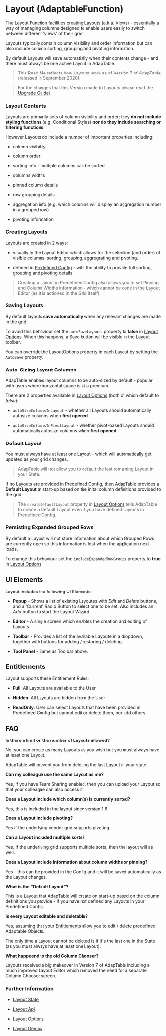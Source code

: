 # Layout (AdaptableFunction)

The Layout Function facilities creating Layouts (a.k.a. Views) - essentially a way of managing columns designed to enable users easily to switch between different 'views' of their grid

Layouts typically contain column visibility and order information but can also include column sorting, grouping and pivoting information.

By default Layouts will save automatially when their contents change - and there must always be one active Layout in AdapTable.

> This Read Me reflects how Layouts work as of Version 7 of AdapTable (released in September 2020). 

> For the changes that this Version made to Layouts please read the [Upgrade Guide](../upgrade-guides/upgrade-guide-v7.md)).

### Layout Contents
Layouts are primarily sets of column visibility and order; they **do not include styling functions** (e.g. Conditional Styles) **nor do they include searching or filtering functions**.

However Layouts do include a number of important properties including:

* column visibility

* column order

* sorting info - multiple columns can be sorted

* columns widths

* pinned column details

* row grouping details

* aggregation info (e.g. which columns will display an aggregation number in a grouped row)

* pivoting information

### Creating Layouts
Layouts are created in 2 ways:

* visually in the Layout Editor which allows for the selection (and order) of visible columns, sorting, grouping, aggregrating and pivoting.

* defined in [Predefined Config](https://api.adaptabletools.com/interfaces/_src_predefinedconfig_layoutstate_.layoutstate.html) - with the ability to provide full sorting, grouping and pivoting details

> Creating a Layout in Predefined Config also allows you to set Pinning and Column Widths information - which cannot be done in the Layout Editor (as it is actioned in the Grid itself).

### Saving Layouts
By default layouts **save automatically** when any relevant changes are made in the grid.

To avoid this behaviour set the `autoSaveLayouts` property to **false** in [Layout Options](https://api.adaptabletools.com/interfaces/_src_adaptableoptions_layoutoptions_.layoutoptions.html#autosavelayouts).  When this happens, a Save button will be visible in the Layout toolbar.

You can override the LayoutOptions property in each Layout by setting the `AutoSave` property.

### Auto-Sizing Layout Columns
AdapTable enables layout columns to be auto-sized by default - popular with users where horizontal space is at a premium.  

There are 2 properties available in [Layout Options](https://api.adaptabletools.com/interfaces/_src_adaptableoptions_layoutoptions_.layoutoptions.html) (both of which default to *false*):

- `autoSizeColumnsInLayout` - whether all Layouts should automatically autosize columns when **first opened**  

- `autoSizeColumnsInPivotLayout` - whether pivot-based Layouts should automatically autosize columns when **first opened** 

### Default Layout
You must always have at least one Layout - which will automatically get updated as your grid changes.

> AdapTable will not allow you to default the last remaining Layout in your State.

If no Layouts are provided in Predefined Config, then AdapTable provides a **Default Layout** at start-up based on the inital column definitions provided to the grid.  

> The `createDefaultLayout` property in [Layout Options](https://api.adaptabletools.com/interfaces/_src_adaptableoptions_layoutoptions_.layoutoptions.html#createdefaultlayout)
 tells AdapTable to create a Default Layout even if you have defined Layouts in Predefined Config.

### Persisting Expanded Grouped Rows
By default a Layout will not store information about which Grouped Rows are currently open so this information is lost when the application next loads.

To change this behaviour set the `includeExpandedRowGroups` property to **true** in [Layout Options](https://api.adaptabletools.com/interfaces/_src_adaptableoptions_layoutoptions_.layoutoptions.html#includeexpandedrowgroups)

## UI Elements
Layout includes the following UI Elements:

- **Popup** - Shows a list of existing Layoutes with *Edit* and *Delete* buttons, and a 'Current' Radio Button to select one to be set.  Also includes an *Add* button to start the Layout Wizard.

- **Editor** - A single screen which enables the creation and editing of Layouts.

- **Toolbar** - Provides a list of the available Layoute in a dropdown, together with buttons for adding / restoring / deleting.

- **Tool Panel** - Same as Toolbar above.

## Entitlements

Layout supports these Entitlement Rules:

- **Full**: All Layouts are available to the User

- **Hidden**: All Layouts are  hidden from the User

- **ReadOnly**: User can select Layouts that have been provided in Predefined Config but cannot edit or delete them, nor add others.

## FAQ

**Is there a limit on the number of Layouts allowed?**

No, you can create as many Layouts as you wish but you must always have at least one Layout.

AdapTable will prevent you from deleting the last Layout in your state.

**Can my colleague use the same Layout as me?**

Yes, if you have Team Sharing enabled, then you can upload your Layout so that your colleague can also access it.

**Does a Layout include which column(s) is currently sorted?**

Yes, this is included in the layout since version 1.6

**Does a Layout include pivoting?**

Yes if the underlying vendor grid supports pivoting.

**Can a Layout included multiple sorts?**

Yes. If the underlying grid supports multiple sorts, then the layout will as well.

**Does a Layout include information about column widths or pinning?**

Yes - this can be provided in the Config and it will be saved automatically as the Layout changes.  

**What is the "Default Layout"?**

This is a Layout that AdapTable will create on start-up based on the column definitions you provide - if you have not defined any Layouts in your Predefined Config.

**Is every Layout editable and deletable?**

Yes, assuming that your [Entitlements](../guides/adaptable-entitlements-guide.md) allow you to edit / delete predefined Adaptable Objects.

The only time a Layout cannot be deleted is if it's the last one in the State (as you must always have at least one Layout).

**What happeend to the old Column Chooser?**

Layouts received a big makeover in Version 7 of AdapTable including a much improved Layout Editor which removed the need for a separate Column Chooser screen.

### Further Information
- [Layout State](https://api.adaptabletools.com/interfaces/_src_predefinedconfig_layoutstate_.layoutstate.html)

- [Layout Api](https://api.adaptabletools.com/interfaces/_src_api_layoutapi_.layoutapi.html)

- [Layout Options](https://api.adaptabletools.com/interfaces/_src_adaptableoptions_layoutoptions_.layoutoptions.html)

- [Layout Demos](https://demo.adaptabletools.com/layout)
